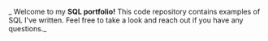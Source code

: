 _ Welcome to my **SQL portfolio!** This code repository contains examples of SQL I've written. Feel free to take a look and reach out if you have any questions._
